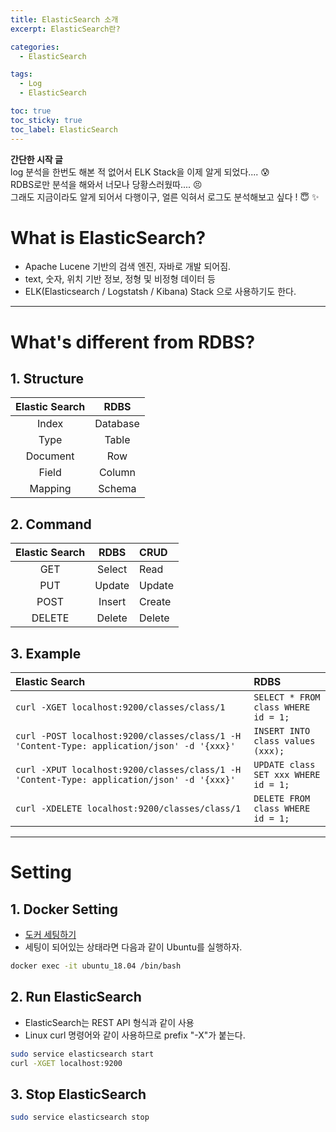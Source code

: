 ```yaml
---
title: ElasticSearch 소개
excerpt: ElasticSearch란?

categories:
  - ElasticSearch

tags:
  - Log
  - ElasticSearch

toc: true
toc_sticky: true
toc_label: ElasticSearch
---
```


**간단한 시작 글** <br/>
log 분석을 한번도 해본 적 없어서 ELK Stack을 이제 알게 되었다.... 😰 <br/>
RDBS로만 분석을 해와서 너모나 당황스러웠따.... 😣 <br/>
그래도 지금이라도 알게 되어서 다행이구, 얼른 익혀서 로그도 분석해보고 싶다 ! 😇 ✨

# What is ElasticSearch?
- Apache Lucene 기반의 검색 엔진, 자바로 개발 되어짐.
- text, 숫자, 위치 기반 정보, 정형 및 비정형 데이터 등 
- ELK(Elasticsearch / Logstatsh / Kibana) Stack 으로 사용하기도 한다.

----

# What's different from RDBS?
## 1. Structure

|Elastic Search                      | RDBS                                   |
|:----------------------------------:|:--------------------------------------:|
|Index                               |Database                                |
|Type                                |Table                                   |
|Document                            |Row                                     |
|Field                               |Column                                  |
|Mapping                             |Schema                                  |

## 2. Command

|Elastic Search                      | RDBS                                   |CRUD                                     |
|:----------------------------------:|:--------------------------------------:|:----------------------------------------|
|GET                                 |Select                                  |Read                                     |
|PUT                                 |Update                                  |Update                                   |
|POST                                |Insert                                  |Create                                   |
|DELETE                              |Delete                                  |Delete                                   |

## 3. Example

|Elastic Search                                                                             | RDBS                                                       |
|:-----------------------------------------------------------------------------------------|:----------------------------------------------------------|
|`curl -XGET localhost:9200/classes/class/1`                                                |`SELECT * FROM class WHERE id = 1;`                         |
|`curl -POST localhost:9200/classes/class/1 -H 'Content-Type: application/json' -d '{xxx}'` |`INSERT INTO class values (xxx);`                            |
|`curl -XPUT localhost:9200/classes/class/1 -H 'Content-Type: application/json' -d '{xxx}'` |`UPDATE class SET xxx WHERE id = 1;`                        |
|`curl -XDELETE localhost:9200/classes/class/1`                                             |`DELETE FROM class WHERE id = 1;`                           |


----
# Setting

## 1. Docker Setting
- [도커 세팅하기]({{site.url}}{{site.baseurl}}/docker/docker_2)  
- 세팅이 되어있는 상태라면 다음과 같이 Ubuntu를 실행하자.  
```bash
docker exec -it ubuntu_18.04 /bin/bash
```

## 2. Run ElasticSearch

- ElasticSearch는 REST API 형식과 같이 사용
- Linux curl 명령어와 같이 사용하므로 prefix "-X"가 붙는다.
```bash
sudo service elasticsearch start
curl -XGET localhost:9200
```

## 3. Stop ElasticSearch

```bash
sudo service elasticsearch stop
```